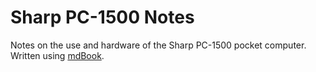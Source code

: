 # Sharp PC-1500 Notes

Notes on the use and hardware of the Sharp PC-1500 pocket computer.
Written using [mdBook](https://github.com/rust-lang/mdBook).
